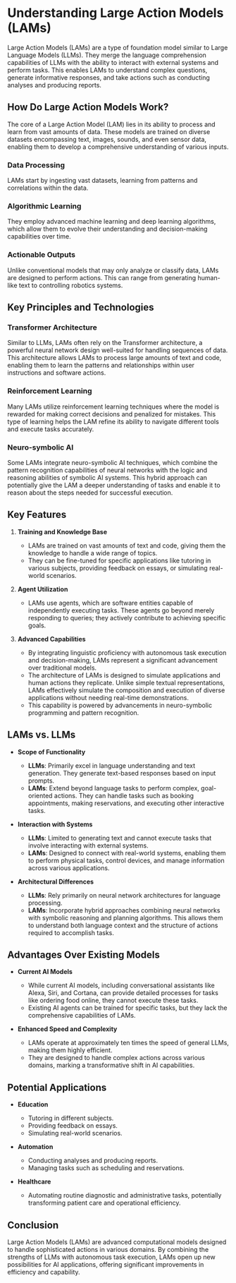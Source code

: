 # Understanding Large Action Models (LAMs)

Large Action Models (LAMs) are a type of foundation model similar to Large Language Models (LLMs). They merge the language comprehension capabilities of LLMs with the ability to interact with external systems and perform tasks. This enables LAMs to understand complex questions, generate informative responses, and take actions such as conducting analyses and producing reports.

## How Do Large Action Models Work?

The core of a Large Action Model (LAM) lies in its ability to process and learn from vast amounts of data. These models are trained on diverse datasets encompassing text, images, sounds, and even sensor data, enabling them to develop a comprehensive understanding of various inputs.

 ### Data Processing
LAMs start by ingesting vast datasets, learning from patterns and correlations within the data.

 ### Algorithmic Learning
They employ advanced machine learning and deep learning algorithms, which allow them to evolve their understanding and decision-making capabilities over time.

 ### Actionable Outputs
Unlike conventional models that may only analyze or classify data, LAMs are designed to perform actions. This can range from generating human-like text to controlling robotics systems.

## Key Principles and Technologies

### Transformer Architecture
Similar to LLMs, LAMs often rely on the Transformer architecture, a powerful neural network design well-suited for handling sequences of data. This architecture allows LAMs to process large amounts of text and code, enabling them to learn the patterns and relationships within user instructions and software actions.

### Reinforcement Learning
Many LAMs utilize reinforcement learning techniques where the model is rewarded for making correct decisions and penalized for mistakes. This type of learning helps the LAM refine its ability to navigate different tools and execute tasks accurately.

### Neuro-symbolic AI
Some LAMs integrate neuro-symbolic AI techniques, which combine the pattern recognition capabilities of neural networks with the logic and reasoning abilities of symbolic AI systems. This hybrid approach can potentially give the LAM a deeper understanding of tasks and enable it to reason about the steps needed for successful execution.


## Key Features

1. **Training and Knowledge Base**
   - LAMs are trained on vast amounts of text and code, giving them the knowledge to handle a wide range of topics.
   - They can be fine-tuned for specific applications like tutoring in various subjects, providing feedback on essays, or simulating real-world scenarios.

2. **Agent Utilization**
   - LAMs use agents, which are software entities capable of independently executing tasks. These agents go beyond merely responding to queries; they actively contribute to achieving specific goals.

3. **Advanced Capabilities**
   - By integrating linguistic proficiency with autonomous task execution and decision-making, LAMs represent a significant advancement over traditional models.
   - The architecture of LAMs is designed to simulate applications and human actions they replicate. Unlike simple textual representations, LAMs effectively simulate the composition and execution of diverse applications without needing real-time demonstrations.
   - This capability is powered by advancements in neuro-symbolic programming and pattern recognition.

## LAMs vs. LLMs

- **Scope of Functionality**
  - **LLMs**: Primarily excel in language understanding and text generation. They generate text-based responses based on input prompts.
  - **LAMs**: Extend beyond language tasks to perform complex, goal-oriented actions. They can handle tasks such as booking appointments, making reservations, and executing other interactive tasks.

- **Interaction with Systems**
  - **LLMs**: Limited to generating text and cannot execute tasks that involve interacting with external systems.
  - **LAMs**: Designed to connect with real-world systems, enabling them to perform physical tasks, control devices, and manage information across various applications.

- **Architectural Differences**
  - **LLMs**: Rely primarily on neural network architectures for language processing.
  - **LAMs**: Incorporate hybrid approaches combining neural networks with symbolic reasoning and planning algorithms. This allows them to understand both language context and the structure of actions required to accomplish tasks.

## Advantages Over Existing Models

- **Current AI Models**
  - While current AI models, including conversational assistants like Alexa, Siri, and Cortana, can provide detailed processes for tasks like ordering food online, they cannot execute these tasks.
  - Existing AI agents can be trained for specific tasks, but they lack the comprehensive capabilities of LAMs.

- **Enhanced Speed and Complexity**
  - LAMs operate at approximately ten times the speed of general LLMs, making them highly efficient.
  - They are designed to handle complex actions across various domains, marking a transformative shift in AI capabilities.

## Potential Applications

- **Education**
  - Tutoring in different subjects.
  - Providing feedback on essays.
  - Simulating real-world scenarios.

- **Automation**
  - Conducting analyses and producing reports.
  - Managing tasks such as scheduling and reservations.

- **Healthcare**
  - Automating routine diagnostic and administrative tasks, potentially transforming patient care and operational efficiency.

## Conclusion

Large Action Models (LAMs) are advanced computational models designed to handle sophisticated actions in various domains. By combining the strengths of LLMs with autonomous task execution, LAMs open up new possibilities for AI applications, offering significant improvements in efficiency and capability.
